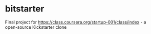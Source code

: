 bitstarter
==========
Final project for https://class.coursera.org/startup-001/class/index - a open-source Kickstarter clone
